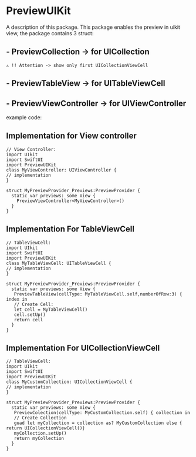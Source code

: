 # PreviewUIKit

A description of this package.
This package enables the preview in uikit view, the package contains 3 struct: 

## - PreviewCollection -> for UICollection 
    ⚠️ !! Attention -> show only first UICollectionViewCell 
## - PreviewTableView -> for UITableViewCell
## - PreviewViewController -> for UIViewController

example code:
## Implementation for View controller
```siwft
// View Controller:
import UIkit
import SwiftUI
import PreviewUIKit
class MyViewController: UIViewController {
// implementation 
}

struct MyPreviewProvider_Previews:PreviewProvider {
  static var previews: some View {
    PreviewViewController<MyViewController>()
  }
}
```
## Implementation For TableViewCell
```siwft
// TableViewCell:
import UIkit
import SwiftUI
import PreviewUIKit
class MyTableViewCell: UITableViewCell {
// implementation 
}

struct MyPreviewProvider_Previews:PreviewProvider {
  static var previews: some View {
   PreviewTableView(cellType: MyTableViewCell.self,numberOfRow:3) { index in
   // Create Cell:
   let cell = MyTableViewCell()
   cell.setUp()
   return cell
  }
}
```

## Implementation For UICollectionViewCell 
```siwft
// TableViewCell:
import UIkit
import SwiftUI
import PreviewUIKit
class MyCustomCollection: UICollectionViewCell {
// implementation 
}

struct MyPreviewProvider_Previews:PreviewProvider {
  static var previews: some View {
   PreviewColection(cellType: MyCustomCollection.self) { collection in
   // Create Collection
   guad let myCollection = collection as? MyCustomCollection else { return UICollectionViewCell()}
   myCollection.setUp()
   return myCollection
  }
}
```

